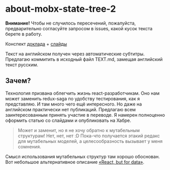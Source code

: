 # about-mobx-state-tree-2

**Внимание!** Чтобы не случилось пересечений, пожалуйста, предварительно согласуйте запросом в issues, какой кусок текста берете в работу.

Конспект [доклада](https://www.youtube.com/watch?v=rwqwwn_46kA) + [слайды](http://tree.surge.sh/#1)

Текст на английском получен через автоматические субтитры. Предлагаю коммитить в исходный файл TEXT.md, замещая английский текст русским.

## Зачем?

Технология призвана облегчить жизнь react-разработчикам. Оно нам может заменить redux-saga по удобству тестирования, как я представляю. И там много чего ещё интересного. Но даже на английском практически нет публикаций. Предлагаю всем заинтересованным принять участие в переводе. Я намерен полноценно оформить статью со слайдами и опубликовать на Хабре.

> Может и заменит, но я не хочу обратно к мутабельным структурам! Нет, нет, нет :D 
Пока-что получается этакий редакс для мутабельных моделей, а целесообразность вызывает у меня сомнения.

Смысл использования мутабельных структур там хорошо обоснован. Вот небольшое альтернативное описание [«React, but for data»](http://danielearwicker.github.io/json_mobx_Like_React_but_for_Data_Part_2_.html).